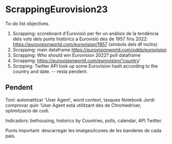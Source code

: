# ScrappingEurovision23

To-do list objectives.

1. Scrapping: scoreboard d'Eurovisió per fer un anàlisis de la tendéncia dels vots dels punts històrics a Eurovisió des de 1957 fins 2022:
https://eurovisionworld.com/eurovision/1957 (símbols dels df inclòs)
2. Scrapping: main dataframe https://eurovisionworld.com/odds/eurovision
3. Scrapping: Who should win Eurovision 2022? poll dataframe 
4. Scrapping: https://eurovisionworld.com/eurovision/'country'
5. Scrpping: Twitter API look up some Eurovision hash according to the country and date. -- resta pendent.

Pendent
--------
Toni: automatitzar 'User Agent', word context, tasques Notebook
Jordi: comprovar quin 'User Agent està utilitzant des de Chromedriver, optimització de codi.

Indicadors: bethousing, historics by Countries, polls, calendar, API Twitter.

Punts important: descarregar les imatges/icones de les banderes de cada país. 
